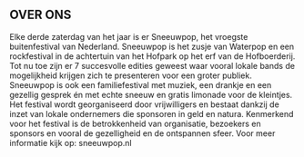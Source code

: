## OVER ONS

Elke derde zaterdag van het jaar is er Sneeuwpop, het vroegste buitenfestival van Nederland. Sneeuwpop is het zusje van Waterpop en een rockfestival in de achtertuin van het Hofpark op het erf van de Hofboerderij. Tot nu toe zijn er 7 succesvolle edities geweest waar vooral lokale bands de mogelijkheid krijgen zich te presenteren voor een groter publiek. Sneeuwpop is ook een familiefestival met muziek, een drankje en een gezellig gesprek én met echte sneeuw en gratis limonade voor de kleintjes. 
Het festival wordt georganiseerd door vrijwilligers en bestaat dankzij de inzet van lokale ondernemers die sponsoren in geld en natura. Kenmerkend voor het festival is de betrokkenheid van organisatie, bezoekers en sponsors en vooral de gezelligheid en de ontspannen sfeer. Voor meer informatie kijk op: sneeuwpop.nl
